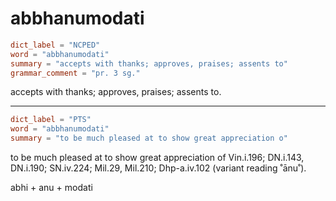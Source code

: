 # abbhanumodati

``` toml
dict_label = "NCPED"
word = "abbhanumodati"
summary = "accepts with thanks; approves, praises; assents to"
grammar_comment = "pr. 3 sg."
```

accepts with thanks; approves, praises; assents to.

--------------------

``` toml
dict_label = "PTS"
word = "abbhanumodati"
summary = "to be much pleased at to show great appreciation o"
```

to be much pleased at to show great appreciation of Vin.i.196; DN.i.143, DN.i.190; SN.iv.224; Mil.29, Mil.210; Dhp\-a.iv.102 (variant reading ˚ānu˚).

abhi \+ anu \+ modati

